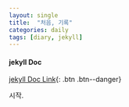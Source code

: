 ```yaml
---
layout: single
title:  "처음, 기록"
categories: daily
tags: [diary, jekyll]
---
```


<div class="notice--success">
  <h4>jekyll Doc</h4>
 </div>
 
 [jekyll Doc Link](https://jekyllrb.com/docs/){: .btn .btn--danger}  
 
 시작.
